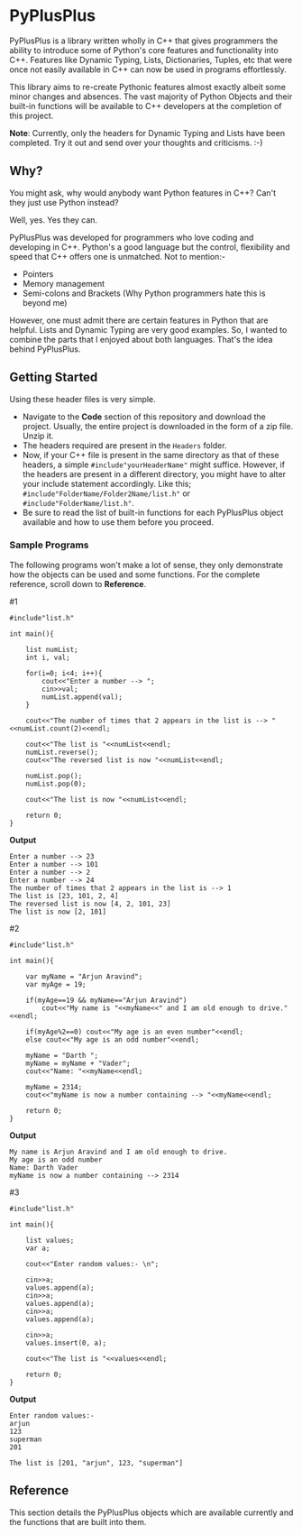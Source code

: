 # PyPlusPlus
PyPlusPlus is a library written wholly in C++ that gives programmers the ability to introduce some of Python's core features and functionality into C++. Features like Dynamic Typing, Lists, Dictionaries, Tuples, etc that were once not easily available in C++ can now be used in programs effortlessly. 

This library aims to re-create Pythonic features almost exactly albeit some minor changes and absences. The vast majority of Python Objects and their built-in functions will be available to C++ developers at the completion of this project.

**Note**: Currently, only the headers for Dynamic Typing and Lists have been completed. Try it out and send over your thoughts and criticisms. :-)

## Why?
You might ask, why would anybody want Python features in C++? Can't they just use Python instead?

Well, yes. Yes they can.

PyPlusPlus was developed for programmers who love coding and developing in C++. Python's a good language but the control, flexibility and speed that C++ offers one is unmatched.
Not to mention:- 
* Pointers
* Memory management
* Semi-colons and Brackets (Why Python programmers hate this is beyond me)

However, one must admit there are certain features in Python that are helpful. Lists and Dynamic Typing are very good examples. So, I wanted to combine the parts that I enjoyed about both languages. That's the idea behind PyPlusPlus.

## Getting Started
Using these header files is very simple.

* Navigate to the **Code** section of this repository and download the project. Usually, the entire project is downloaded in the form of a zip file. Unzip it. 
* The headers required are present in the ```Headers``` folder.
* Now, if your C++ file is present in the same directory as that of these headers, a simple ```#include"yourHeaderName"``` might suffice. However, if the headers are present in a different directory, you might have to alter your include statement accordingly. Like this; ```#include"FolderName/Folder2Name/list.h"``` or ```#include"FolderName/list.h"```.
* Be sure to read the list of built-in functions for each PyPlusPlus object available and how to use them before you proceed.

### Sample Programs
The following programs won't make a lot of sense, they only demonstrate how the objects can be used and some functions. For the complete reference, scroll down to **Reference**.

#1
```
#include"list.h"

int main(){
	
	list numList;
	int i, val;
	
	for(i=0; i<4; i++){
		cout<<"Enter a number --> ";
		cin>>val;
		numList.append(val);
	}
	
	cout<<"The number of times that 2 appears in the list is --> "<<numList.count(2)<<endl;
	
	cout<<"The list is "<<numList<<endl;
	numList.reverse();
	cout<<"The reversed list is now "<<numList<<endl;
	
	numList.pop();
	numList.pop(0);
	
	cout<<"The list is now "<<numList<<endl;
	
	return 0;
}
```
**Output**
```
Enter a number --> 23
Enter a number --> 101
Enter a number --> 2
Enter a number --> 24
The number of times that 2 appears in the list is --> 1
The list is [23, 101, 2, 4]
The reversed list is now [4, 2, 101, 23]
The list is now [2, 101]
```
#2
```
#include"list.h"

int main(){
	
	var myName = "Arjun Aravind";
	var myAge = 19;
	
	if(myAge==19 && myName=="Arjun Aravind")
		cout<<"My name is "<<myName<<" and I am old enough to drive."<<endl;
	
	if(myAge%2==0) cout<<"My age is an even number"<<endl;
	else cout<<"My age is an odd number"<<endl;
	
	myName = "Darth ";
	myName = myName + "Vader";
	cout<<"Name: "<<myName<<endl;
	
	myName = 2314;
	cout<<"myName is now a number containing --> "<<myName<<endl;
	
	return 0;
}
```
**Output**
```
My name is Arjun Aravind and I am old enough to drive.
My age is an odd number
Name: Darth Vader
myName is now a number containing --> 2314
```
#3
```
#include"list.h"

int main(){
	
	list values;
	var a;
	
	cout<<"Enter random values:- \n";
	
	cin>>a;
	values.append(a);
	cin>>a;
	values.append(a);
	cin>>a;
	values.append(a);
	
	cin>>a;
	values.insert(0, a);
	
	cout<<"The list is "<<values<<endl;
	
	return 0;
}
```
**Output**
```
Enter random values:- 
arjun
123
superman
201

The list is [201, "arjun", 123, "superman"]
```
## Reference
This section details the PyPlusPlus objects which are available currently and the functions that are built into them.
